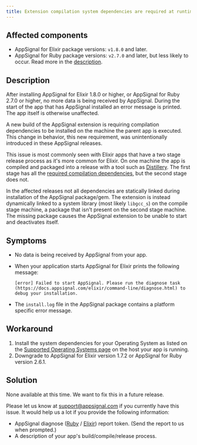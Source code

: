 ```yaml
---
title: Extension compilation system dependencies are required at runtime
---
```


## Affected components

- AppSignal for Elixir package versions: `v1.8.0` and later.
- AppSignal for Ruby package versions: `v2.7.0` and later, but less likely to occur. Read more in the [description](#description).

## Description

After installing AppSignal for Elixir 1.8.0 or higher, or AppSignal for Ruby 2.7.0 or higher, no more data is being received by AppSignal. During the start of the app that has AppSignal installed an error message is printed. The app itself is otherwise unaffected.

A new build of the AppSignal extension is requiring compilation dependencies to be installed on the machine the parent app is executed. This change in behavior, this new requirement, was unintentionally introduced in these AppSignal releases.

This issue is most commonly seen with Elixir apps that have a two stage release process as it's more common for Elixir. On one machine the app is compiled and packaged into a release with a tool such as [Distillery](https://github.com/bitwalker/distillery). The first stage has all the [required compilation dependencies](/support/operating-systems.html), but the second stage does not.

In the affected releases not all dependencies are statically linked during installation of the AppSignal package/gem. The extension is instead dynamically linked to a system library (most likely `libgcc_s`) on the compile stage machine, a package that isn't present on the second stage machine. The missing package causes the AppSignal extension to be unable to start and deactivates itself.

## Symptoms

- No data is being received by AppSignal from your app.
- When your application starts AppSignal for Elixir prints the following message:

    ```
    [error] Failed to start AppSignal. Please run the diagnose task (https://docs.appsignal.com/elixir/command-line/diagnose.html) to debug your installation.
    ```
- The `install.log` file in the AppSignal package contains a platform specific error message.

## Workaround

1. Install the system dependencies for your Operating System as listed on the [Supported Operating Systems page](/support/operating-systems.html) on the host your app is running.
2. Downgrade to AppSignal for Elixir version 1.7.2 or AppSignal for Ruby version 2.6.1.

## Solution

None available at this time. We want to fix this in a future release.

Please let us know at support@appsignal.com if you currently have this issue. It would help us a lot if you provide the following information:

- AppSignal diagnose ([Ruby](/ruby/command-line/diagnose.html) / [Elixir](/elixir/command-line/diagnose.html)) report token. (Send the report to us when prompted.)
- A description of your app's build/compile/release process.
